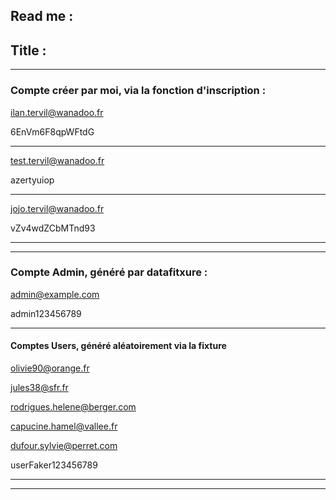 Read me :
----------------------------------------------------------------

Title :
----------------------------------------------------------------

----------------------------------------------------------------

### Compte créer par moi, via la fonction d'inscription :
ilan.tervil@wanadoo.fr

6EnVm6F8qpWFtdG

----------------------------------------------------------------

test.tervil@wanadoo.fr

azertyuiop

----------------------------------------------------------------

jojo.tervil@wanadoo.fr

vZv4wdZCbMTnd93


----------------------------------------------------------------
----------------------------------------------------------------

### Compte Admin, généré par datafitxure : 

admin@example.com

admin123456789

----------------------------------------------------------------

#### Comptes Users, généré aléatoirement via la fixture

olivie90@orange.fr

jules38@sfr.fr

rodrigues.helene@berger.com

capucine.hamel@vallee.fr

dufour.sylvie@perret.com

userFaker123456789

----------------------------------------------------------------
----------------------------------------------------------------

